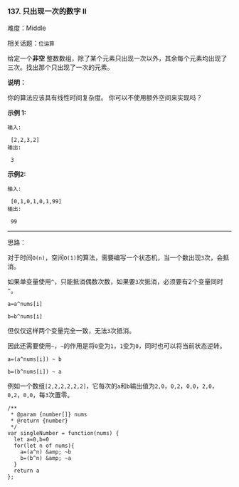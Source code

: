 ### 137. 只出现一次的数字 II

难度：Middle

相关话题：`位运算`

给定一个**非空** 整数数组，除了某个元素只出现一次以外，其余每个元素均出现了三次。找出那个只出现了一次的元素。



**说明：** 



你的算法应该具有线性时间复杂度。 你可以不使用额外空间来实现吗？



**示例 1:** 





```
输入:

 [2,2,3,2]
输出:

 3

```


**示例2:** 





```
输入:

 [0,1,0,1,0,1,99]
输出:

 99
```



-----

思路：

对于时间`O(n)`，空间`O(1)`的算法，需要编写一个状态机，当一个数出现`3`次，会抵消。

如果单变量使用`^`，只能抵消偶数次数，如果要`3`次抵消，必须要有2个变量同时`^`。

`a=a^nums[i]`

`b=b^nums[i]`

但仅仅这样两个变量完全一致，无法`3`次抵消。

因此还需要使用`~`，`~`的作用是将`0`变为`1`，`1`变为`0`，同时也可以将当前状态逆转。

`a=(a^nums[i]) ~ b`

`b=(b^nums[i]) ~ a`

例如一个数组`[2,2,2,2,2,2]`，它每次的`a`和`b`输出值为`2,0`，`0,2`，`0,0`，`2,0`，`0,2`，`0,0`，每`3`次置零。


```
/**
 * @param {number[]} nums
 * @return {number}
 */
var singleNumber = function(nums) {
  let a=0,b=0
  for(let n of nums){
    a=(a^n) &amp; ~b
    b=(b^n) &amp; ~a
  }
  return a
};



```

